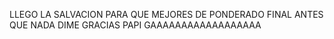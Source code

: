 LLEGO LA SALVACION PARA QUE MEJORES DE PONDERADO FINAL
ANTES QUE NADA DIME GRACIAS PAPI GAAAAAAAAAAAAAAAAAA
